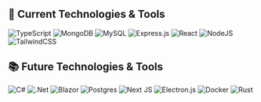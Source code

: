

## 🔧 Current Technologies & Tools
![TypeScript](https://img.shields.io/badge/typescript-%23007ACC.svg?style=for-the-badge&logo=typescript&logoColor=white)
![MongoDB](https://img.shields.io/badge/MongoDB-%234ea94b.svg?style=for-the-badge&logo=mongodb&logoColor=white)
![MySQL](https://img.shields.io/badge/mysql-%2300f.svg?style=for-the-badge&logo=mysql&logoColor=white)
![Express.js](https://img.shields.io/badge/express.js-%23404d59.svg?style=for-the-badge&logo=express&logoColor=%2361DAFB)
![React](https://img.shields.io/badge/react-%2320232a.svg?style=for-the-badge&logo=react&logoColor=%2361DAFB)
![NodeJS](https://img.shields.io/badge/node.js-6DA55F?style=for-the-badge&logo=node.js&logoColor=white)
![TailwindCSS](https://img.shields.io/badge/tailwindcss-%2338B2AC.svg?style=for-the-badge&logo=tailwind-css&logoColor=white)
<!-- 
<details>
  <summary>
    Additional Tools
  </summary>
  Passport.js
  Socket.io
  Stripe.
  
</details> -->
  

## 📚 Future Technologies & Tools
![C#](https://img.shields.io/badge/C%23-239120?style=for-the-badge&logo=c-sharp&logoColor=white)
![.Net](https://img.shields.io/badge/.NET-5C2D91?style=for-the-badge&logo=.net&logoColor=white)
![Blazor](https://img.shields.io/badge/blazor-%235C2D91.svg?style=for-the-badge&logo=blazor&logoColor=white)
![Postgres](https://img.shields.io/badge/postgres-%23316192.svg?style=for-the-badge&logo=postgresql&logoColor=white)
![Next JS](https://img.shields.io/badge/Next-black?style=for-the-badge&logo=next.js&logoColor=white)
![Electron.js](https://img.shields.io/badge/Electron-191970?style=for-the-badge&logo=Electron&logoColor=white)
![Docker](https://img.shields.io/badge/docker-%230db7ed.svg?style=for-the-badge&logo=docker&logoColor=white)
![Rust](https://img.shields.io/badge/rust-%23000000.svg?style=for-the-badge&logo=rust&logoColor=white)

<!-- 
ADD: React-query, GraphQL
-->

<!-- 
## 📈 Stats 

<img
  src="https://github-readme-stats.vercel.app/api?username=J-boardman&show_icons=true&theme=react&&hide_border=true"
  width="48%"
/>
<img
  src="https://github-readme-streak-stats.herokuapp.com/?user=J-boardman&&theme=react&&hide_border=true"
  width="48%"
/>

 -->
<!-- 
## 📈 Stats

<img
  src="https://github-readme-stats.vercel.app/api?username=J-boardman&show_icons=true&theme=react&&hide_border=true"
  width="48%"
/>
<img
  src="https://github-readme-streak-stats.herokuapp.com/?user=J-boardman&&theme=react&&hide_border=true"
  width="48%"
/>

 -->
